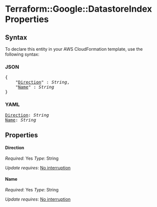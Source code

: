 # Terraform::Google::DatastoreIndex Properties

## Syntax

To declare this entity in your AWS CloudFormation template, use the following syntax:

### JSON

<pre>
{
    "<a href="#direction" title="Direction">Direction</a>" : <i>String</i>,
    "<a href="#name" title="Name">Name</a>" : <i>String</i>
}
</pre>

### YAML

<pre>
<a href="#direction" title="Direction">Direction</a>: <i>String</i>
<a href="#name" title="Name">Name</a>: <i>String</i>
</pre>

## Properties

#### Direction

_Required_: Yes
_Type_: String

_Update requires_: [No interruption](https://docs.aws.amazon.com/AWSCloudFormation/latest/UserGuide/using-cfn-updating-stacks-update-behaviors.html#update-no-interrupt)

#### Name

_Required_: Yes
_Type_: String

_Update requires_: [No interruption](https://docs.aws.amazon.com/AWSCloudFormation/latest/UserGuide/using-cfn-updating-stacks-update-behaviors.html#update-no-interrupt)

